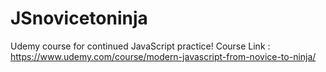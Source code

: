 # JSnovicetoninja
Udemy course for continued JavaScript practice! 
Course Link : https://www.udemy.com/course/modern-javascript-from-novice-to-ninja/